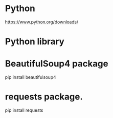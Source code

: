 
# Python
https://www.python.org/downloads/

# Python library 
# BeautifulSoup4 package
pip install beautifulsoup4

# requests package. 
pip install requests


